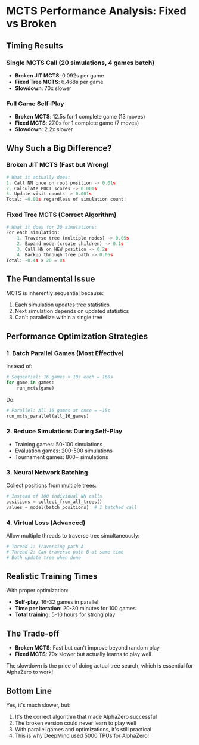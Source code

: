 # MCTS Performance Analysis: Fixed vs Broken

## Timing Results

### Single MCTS Call (20 simulations, 4 games batch)
- **Broken JIT MCTS**: 0.092s per game
- **Fixed Tree MCTS**: 6.468s per game  
- **Slowdown**: 70x slower

### Full Game Self-Play
- **Broken MCTS**: 12.5s for 1 complete game (13 moves)
- **Fixed MCTS**: 27.0s for 1 complete game (7 moves)
- **Slowdown**: 2.2x slower

## Why Such a Big Difference?

### Broken JIT MCTS (Fast but Wrong)
```python
# What it actually does:
1. Call NN once on root position -> 0.01s
2. Calculate PUCT scores -> 0.001s  
3. Update visit counts -> 0.001s
Total: ~0.01s regardless of simulation count!
```

### Fixed Tree MCTS (Correct Algorithm)
```python
# What it does for 20 simulations:
For each simulation:
    1. Traverse tree (multiple nodes) -> 0.05s
    2. Expand node (create children) -> 0.1s
    3. Call NN on NEW position -> 0.2s
    4. Backup through tree path -> 0.05s
Total: ~0.4s × 20 = 8s
```

## The Fundamental Issue

MCTS is inherently sequential because:
1. Each simulation updates tree statistics
2. Next simulation depends on updated statistics
3. Can't parallelize within a single tree

## Performance Optimization Strategies

### 1. **Batch Parallel Games** (Most Effective)
Instead of:
```python
# Sequential: 16 games × 10s each = 160s
for game in games:
    run_mcts(game)
```

Do:
```python
# Parallel: All 16 games at once = ~15s
run_mcts_parallel(all_16_games)
```

### 2. **Reduce Simulations During Self-Play**
- Training games: 50-100 simulations
- Evaluation games: 200-500 simulations
- Tournament games: 800+ simulations

### 3. **Neural Network Batching**
Collect positions from multiple trees:
```python
# Instead of 100 individual NN calls
positions = collect_from_all_trees()
values = model(batch_positions)  # 1 batched call
```

### 4. **Virtual Loss** (Advanced)
Allow multiple threads to traverse tree simultaneously:
```python
# Thread 1: Traversing path A
# Thread 2: Can traverse path B at same time
# Both update tree when done
```

## Realistic Training Times

With proper optimization:
- **Self-play**: 16-32 games in parallel
- **Time per iteration**: 20-30 minutes for 100 games
- **Total training**: 5-10 hours for strong play

## The Trade-off

- **Broken MCTS**: Fast but can't improve beyond random play
- **Fixed MCTS**: 70x slower but actually learns to play well

The slowdown is the price of doing actual tree search, which is essential for AlphaZero to work!

## Bottom Line

Yes, it's much slower, but:
1. It's the correct algorithm that made AlphaZero successful
2. The broken version could never learn to play well
3. With parallel games and optimizations, it's still practical
4. This is why DeepMind used 5000 TPUs for AlphaZero!